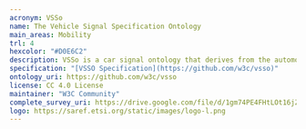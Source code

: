 ```yaml
--- 
acronym: VSSo
name: The Vehicle Signal Specification Ontology
main_areas: Mobility
trl: 4
hexcolor: "#D0E6C2"
description: VSSo is a car signal ontology that derives from the automotive standard VSS, and that follows the Semantic Sensor Network (SSN)/Sensor, Observation, Sample, and Actuator (SOSA) pattern for representing observations and actuations.
specification: "[VSSO Specification](https://github.com/w3c/vsso)"
ontology_uri: https://github.com/w3c/vsso
license: CC 4.0 License
maintainer: "W3C Community"
complete_survey_uri: https://drive.google.com/file/d/1gm74PE4FHtLOt16jZSDQ9GhlS99xeVFB/view
logo: https://saref.etsi.org/static/images/logo-l.png
--- 
```

